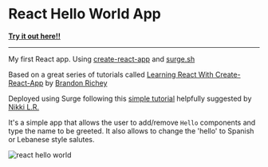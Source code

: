 # React Hello World App
[**Try it out here!!**](http://react-hello-world-app.surge.sh/ "http://react-hello-world-app.surge.sh/")

-----

My first React app.
Using [create-react-app](https://github.com/facebook/create-react-app) and [surge.sh](https://surge.sh/)

Based on a great series of tutorials called [Learning React With Create-React-App](https://medium.com/in-the-weeds/learning-react-with-create-react-app-part-1-a12e1833fdc) by [Brandon Richey](https://twitter.com/diamondgfx)

Deployed using Surge following this [simple tutorial](https://medium.freecodecamp.org/surge-vs-github-pages-deploying-a-create-react-app-project-c0ecbf317089 "Surge VS GitHub Pages: How to deploy a create-react-app project") helpfully suggested by [Nikki L.R.](https://twitter.com/nikkilr88)

It's a simple app that allows the user to add/remove `Hello` components and type the name to be greeted. It also allows to change the 'hello' to Spanish or Lebanese style salutes.

![react hello world](https://user-images.githubusercontent.com/29199184/35485125-12699924-045b-11e8-9ad0-3a3456e9578e.gif)

